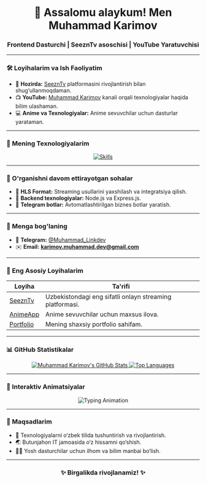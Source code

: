 <h1 align="center">👋 Assalomu alaykum! Men Muhammad Karimov</h1>
<h3 align="center">Frontend Dasturchi | SeeznTv asoschisi | YouTube Yaratuvchisi</h3>

---

### 🛠️ Loyihalarim va Ish Faoliyatim

- 🔭 **Hozirda:** [SeeznTv](https://github.com/Metasensei/SeeznTv) platformasini rivojlantirish bilan shug‘ullanmoqdaman.
- 📺 **YouTube:** [Muhammad Karimov](https://www.youtube.com/@metaKarimov) kanali orqali texnologiyalar haqida bilim ulashaman.
- 💻 **Anime va Texnologiyalar:** Anime sevuvchilar uchun dasturlar yarataman.

---

### 🧰 Mening Texnologiyalarim

<div align="center">
    <a href="https://skillicons.dev">
        <img src="https://skillicons.dev/icons?i=html,css,bootstrap,sass,tailwind,js,ts,react,nextjs,redux,nodejs,express,mongodb,git,github,firebase,docker,figma,vscode" alt="Skills" />
    </a>
</div>

---

### 🌱 O'rganishni davom ettirayotgan sohalar

- 📘 **HLS Format:** Streaming usullarini yaxshilash va integratsiya qilish.
- 🚀 **Backend texnologiyalar:** Node.js va Express.js.
- 🤖 **Telegram botlar:** Avtomatlashtirilgan biznes botlar yaratish.

---

### 💬 Menga bog'laning

- 📱 **Telegram:** [@Muhammad_Linkdev](https://t.me/Muhammad_Linkdev)
- ✉️ **Email:** **karimov.muhammad.dev@gmail.com**

---

### 🚀 Eng Asosiy Loyihalarim

| Loyiha | Ta'rifi |
|--------|---------|
| [SeeznTv](https://seezntv.uz/) | Uzbekistondagi eng sifatli onlayn streaming platformasi. |
| [AnimeApp](https://github.com/Metasensei/AnimeApp) | Anime sevuvchilar uchun maxsus ilova. |
| [Portfolio](https://github.com/Metasensei/Portfolio) | Mening shaxsiy portfolio sahifam. |

---

### 📊 GitHub Statistikalar

<div align="center">
    <a href="https://github-readme-stats.vercel.app/api?username=Metasensei&theme=radical&count_private=true&hide_border=true">
        <img src="https://github-readme-stats.vercel.app/api?username=Metasensei&theme=radical&count_private=true&hide_border=true" alt="Muhammad Karimov's GitHub Stats" />
    </a>
    <a href="https://github-readme-stats.vercel.app/api/top-langs/?username=Metasensei&layout=compact&theme=radical&count_private=true&hide_border=true">
        <img src="https://github-readme-stats.vercel.app/api/top-langs/?username=Metasensei&layout=compact&theme=radical&count_private=true&hide_border=true" alt="Top Languages" />
    </a>
</div>

---

### 🎨 Interaktiv Animatsiyalar

<div align="center">
    <img src="https://readme-typing-svg.herokuapp.com?font=Fira+Code&weight=900&size=28&pause=1000&color=38B2AC&vCenter=true&width=435&lines=Frontend+Dasturchi;Anime+Sevuvchi;IT+Soha+O'qituvchisi" alt="Typing Animation" />
</div>

---

### 🎯 Maqsadlarim

- 🚀 Texnologiyalarni o‘zbek tilida tushuntirish va rivojlantirish.
- 🌏 Butunjahon IT jamoasida o‘z hissamni qo‘shish.
- 🧑‍🏫 Yosh dasturchilar uchun ilhom va bilim manbai bo‘lish.

---

<h3 align="center">✨ Birgalikda rivojlanamiz! ✨</h3>
